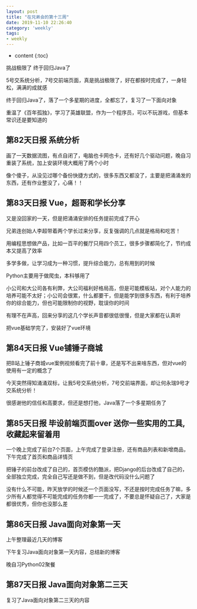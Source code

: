 ```yaml
---
layout: post
title: "在兄弟会的第十三周"
date: 2019-11-10 22:26:40
category: 'weekly'
tags:
- weekly
---
```

* content
{:toc}

挑战极限了 终于回归Java了















5号交系统分析，7号交前端页面，真是挑战极限了，好在都按时完成了，一身轻松，满满的成就感

终于回归Java了，落了一个多星期的进度，全都忘了，复习了一下面向对象

重温了《百年孤独》，学习了英雄联盟，作为一个程序员，可以不玩游戏，但基本常识还是要知道的


## 第82天日报 系统分析












画了一天数据流图，有点自闭了，电脑也卡网也卡，还有好几个驱动问题，晚自习重装了系统，加上安装环境大概用了两个小时

像个傻子，从没见过哪个备份快捷方式的，很多东西又都没了，主要是把涌涌发的东西，还有作业整没了，心痛！！


## 第83天日报 Vue，超哥和学长分享












又是没回家的一天，但是把涌涌安排的任务提前完成了开心

兄弟连创始人李超带着两个学长过来分享，反复强调的几点就是格局和吃苦！

用编程思想做产品，比如一百平的餐厅只用四个员工，很多步骤都简化了，节约成本又提高了效率

多学多做，让学习成为一种习惯，提升综合能力，总有用到的时候

Python主要用于做爬虫，本科够用了

小公司和大公司各有利弊，大公司福利好格局高，但是可能模板站，对个人能力的培养可能不太好；小公司会很累，什么都要干，但是能学到很多东西，有利于培养你的综合能力，但也可能限制你的视野，耽误你的时间

有理不在声高，回来分享的这几个学长声音都很低很慢，但是大家都在认真听

把vue基础学完了，安装好了vue环境



## 第84天日报 Vue铺锤子商城













把B站上锤子商城vue案例视频看完了前十章，还是写不出来啥东西，但对vue的使用有一定的概念了

今天突然得知涌涌双标，让我5号交系统分析，7号交前端界面，却让何永瑞9号才交系统分析！

很感谢他的信任和高要求，但还是想打他，Java落了一个多星期任务了


## 第85天日报 毕设前端页面over 送你一些实用的工具,收藏起来留着用











一个晚上完成了前台7个页面，上午完成了登录注册，还有商品列表和新增商品，下午完成了首页和商品详情页

把锤子的前台改成了自己的，首页模仿的酷派，把Django的后台改成了自己的，全部独立完成，完全自己写还是做不到，但是改代码没什么问题了

没有什么不可能，昨天放学的时候还一个页面没写，不还是按时完成任务了嘛，多少所有人都觉得不可能完成的任务你都一一完成了，不要总是怀疑自己了，大家是都很优秀，但你也没那么差





## 第86天日报 Java面向对象第一天






上午整理最近几天的博客

下午复习Java面向对象第一天内容，总结新的博客

晚自习Python02聚餐


## 第87天日报 Java面向对象第二三天





复习了Java面向对象第二三天的内容



